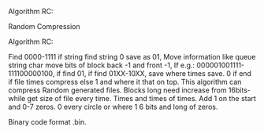 Algorithm RC:

Random Compression

Algorithm RC: 

Find 0000-1111 if string find string 0 save as 01, Move information like queue string char move bits of block back -1 and front -1, If e.g.: 000001001111-111100000100, if find 01, if find 01XX-10XX, save where times save. 0 if end if file times compress else 1 and where it that on top. This algorithm can compress Random generated files. Blocks long need increase from 16bits-while get size of file every time. Times and times of times. Add 1 on the start and 0-7 zeros. 0 every circle or where 1 6 bits and long of zeros. 

Binary code format .bin.
